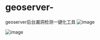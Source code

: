 # geoserver-
geoserver后台漏洞检测一键化工具
![image](https://github.com/Master-lay/geoserver-/assets/93979048/c2c11af2-4922-4d14-bdfd-b4726d2c9436)

![image](https://github.com/Master-lay/geoserver-/assets/93979048/b0bb30f7-e170-49c3-aaad-69299d4473a0)
